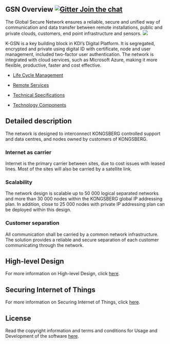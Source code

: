 
## GSN Overview   [![Gitter Join the chat](https://badges.gitter.im/Join%20Chat.svg)](https://gitter.im/kognifai/Lobby)

The Global Secure Network ensures a reliable, secure and unified way of communication and data transfer between remote installations, public and private clouds, customers, end point infrastructure and sensors.
![](https://github.com/kognifai/Infrastructure/blob/master/.attachments/Overview.png)

K-GSN is a key building block in KDI’s Digital Platform. It is segregated, encrypted and private using digital ID with certificate, node and user management, included two-factor user authentication. The network is integrated with cloud services, such as Microsoft Azure, making it more flexible, productive, faster and cost effective.

* [Life Cycle Management](https://github.com/kognifai/Infrastructure/blob/master/SDK-documentation/GSN%20Overview.md)

* [Remote Services](https://github.com/kognifai/Infrastructure/blob/master/SDK-documentation/GSN%20Overview.md)

* [Technical Specifications](https://github.com/kognifai/Infrastructure/blob/master/SDK-documentation/GSN%20Overview.md)

* [Technology Components](https://github.com/kognifai/Infrastructure/blob/master/SDK-documentation/GSN%20Overview.md)

## Detailed description
The network is designed to interconnect KONGSBERG controlled support and data centres, and nodes owned by customers of KONGSBERG.

### Internet as carrier
Internet is the primary carrier between sites, due to cost issues with leased lines. Most of the sites will also be carried by a satellite link.

### Scalability
The network design is scalable up to 50 000 logical separated networks and more than 30 000 nodes within the KONGSBERG global IP addressing plan. In addition, close to 25 000 nodes with private IP addressing plan can be deployed within this design.

### Customer separation
All communication shall be carried by a common network infrastructure. The solution provides a reliable and secure separation of each customer communicating through the network.

## High-level Design
For more information on High-level Design, click [here](https://github.com/kognifai/Infrastructure/blob/master/SDK-documentation/High-level%20Design.md).

## Securing Internet of Things

For more information on Securing Internet of Things, click [here](https://github.com/kognifai/Infrastructure/blob/master/SDK-documentation/Securing%20Internet%20of%20Things.md).


## License
Read the copyright information and terms and conditions for Usage and Development of the software [here]( https://github.com/kognifai/Kognifai/blob/master/License.md#copyright--year-kongsberg-digital-as).

